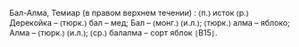 ---
---

Бал-Алма, Темиар (в правом верхнем течении)
: ⦅п.⦆ исток ⦅р.⦆ Дерекойка – ⦅тюрк.⦆ бал – мед; Бал – ⦅монг.⦆ ⦅и.л.⦆; ⦅тюрк.⦆ алма – яблоко; Алма – ⦅тюрк.⦆ ⦅и.л.⦆; ⦅ср.⦆ балалма – сорт яблок ⦃В15⦄.
